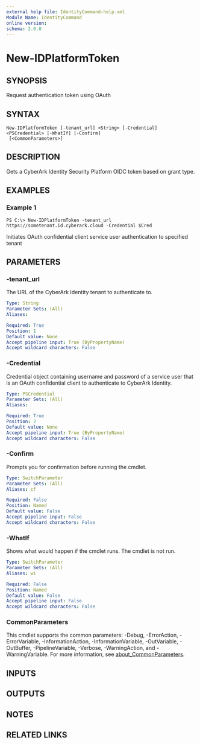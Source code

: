 ```yaml
---
external help file: IdentityCommand-help.xml
Module Name: IdentityCommand
online version:
schema: 2.0.0
---
```


# New-IDPlatformToken

## SYNOPSIS
Request authentication token using OAuth

## SYNTAX

```
New-IDPlatformToken [-tenant_url] <String> [-Credential] <PSCredential> [-WhatIf] [-Confirm]
 [<CommonParameters>]
```

## DESCRIPTION
Gets a CyberArk Identity Security Platform OIDC token based on grant type.

## EXAMPLES

### Example 1
```
PS C:\> New-IDPlatformToken -tenant_url https://sometenant.id.cyberark.cloud -Credential $Cred
```

Initiates OAuth confidential client service user authentication to specified tenant

## PARAMETERS

### -tenant_url
The URL of the CyberArk Identity tenant to authenticate to.

```yaml
Type: String
Parameter Sets: (All)
Aliases:

Required: True
Position: 1
Default value: None
Accept pipeline input: True (ByPropertyName)
Accept wildcard characters: False
```

### -Credential
Credential object containing username and password of a service user that is an OAuth confidential client to authenticate to CyberArk Identity.

```yaml
Type: PSCredential
Parameter Sets: (All)
Aliases:

Required: True
Position: 2
Default value: None
Accept pipeline input: True (ByPropertyName)
Accept wildcard characters: False
```

### -Confirm
Prompts you for confirmation before running the cmdlet.

```yaml
Type: SwitchParameter
Parameter Sets: (All)
Aliases: cf

Required: False
Position: Named
Default value: False
Accept pipeline input: False
Accept wildcard characters: False
```

### -WhatIf
Shows what would happen if the cmdlet runs.
The cmdlet is not run.

```yaml
Type: SwitchParameter
Parameter Sets: (All)
Aliases: wi

Required: False
Position: Named
Default value: False
Accept pipeline input: False
Accept wildcard characters: False
```

### CommonParameters
This cmdlet supports the common parameters: -Debug, -ErrorAction, -ErrorVariable, -InformationAction, -InformationVariable, -OutVariable, -OutBuffer, -PipelineVariable, -Verbose, -WarningAction, and -WarningVariable. For more information, see [about_CommonParameters](http://go.microsoft.com/fwlink/?LinkID=113216).

## INPUTS

## OUTPUTS

## NOTES

## RELATED LINKS
